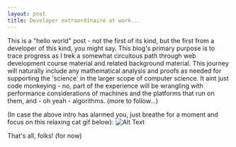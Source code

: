 ```yaml
---
layout: post
title: Developer extraordinaire at work...
---
```


This is a "hello world" post - not the first of its kind, but the first from a developer of this kind, you might say.  This blog's primary purpose is to trace progress as I trek a somewhat circuitous path through web development course material and related background material.  This journey will naturally include any mathematical analysis and proofs as needed for supporting the 'science' in the larger scope of computer science.  It aint just code monkeying - no, part of the experience will be wrangling with performance considerations of machines and the platforms that run on them, and - oh yeah - algorithms.  (more to follow...)

(In case the above intro has alarmed you, just breathe for a moment and focus on this relaxing cat gif below):
![Alt Text](https://media.giphy.com/media/3oriO0OEd9QIDdllqo/giphy.gif)

That's all, folks!  (for now)
